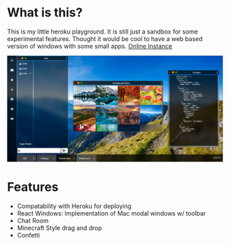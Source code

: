 # What is this?

This is my little heroku playground. It is still just a sandbox for some experimental features. Thought it would be cool to have a web based version of windows with some small apps. [Online Instance](https://aqueous-oasis-77174.herokuapp.com/)

![Screenshot](https://raw.githubusercontent.com/ruttyj/heroku-sandbox/main/docs/screenshot_2021-08-11.png)

# Features

-   Compatability with Heroku for deploying
-   React Windows: Implementation of Mac modal windows w/ toolbar
-   Chat Room
-   Minecraft Style drag and drop
-   Confetti
